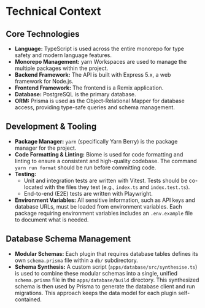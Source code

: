 # Technical Context

## Core Technologies

-   **Language:** TypeScript is used across the entire monorepo for type safety and modern language features.
-   **Monorepo Management:** yarn Workspaces are used to manage the multiple packages within the project.
-   **Backend Framework:** The API is built with Express 5.x, a web framework for Node.js.
-   **Frontend Framework:** The frontend is a Remix application.
-   **Database:** PostgreSQL is the primary database.
-   **ORM:** Prisma is used as the Object-Relational Mapper for database access, providing type-safe queries and schema management.

## Development & Tooling

-   **Package Manager:** `yarn` (specifically Yarn Berry) is the package manager for the project.
-   **Code Formatting & Linting:** Biome is used for code formatting and linting to ensure a consistent and high-quality codebase. The command `yarn run format` should be run before committing code.
-   **Testing:**
    -   Unit and integration tests are written with Vitest. Tests should be co-located with the files they test (e.g., `index.ts` and `index.test.ts`).
    -   End-to-end (E2E) tests are written with Playwright.
-   **Environment Variables:** All sensitive information, such as API keys and database URLs, must be loaded from environment variables. Each package requiring environment variables includes an `.env.example` file to document what is needed.

## Database Schema Management

-   **Modular Schemas:** Each plugin that requires database tables defines its own `schema.prisma` file within a `db/` subdirectory.
-   **Schema Synthesis:** A custom script (`apps/database/src/synthesise.ts`) is used to combine these modular schemas into a single, unified `schema.prisma` file in the `apps/database/build` directory. This synthesized schema is then used by Prisma to generate the database client and run migrations. This approach keeps the data model for each plugin self-contained.
